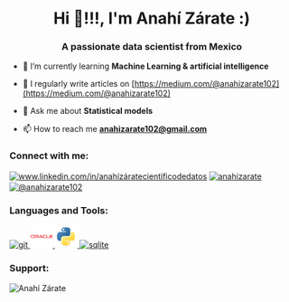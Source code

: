 <h1 align="center">Hi 👋!!!, I'm Anahí Zárate :)</h1>
<h3 align="center">A passionate data scientist from Mexico</h3>

- 🌱 I’m currently learning **Machine Learning & artificial intelligence**

- 📝 I regularly write articles on [https://medium.com/@anahizarate102](https://medium.com/@anahizarate102)

- 💬 Ask me about **Statistical models**

- 📫 How to reach me **anahizarate102@gmail.com**

<h3 align="left">Connect with me:</h3>
<p align="left">
<a href="https://linkedin.com/in/www.linkedin.com/in/anahízáratecientificodedatos" target="blank"><img align="center" src="https://raw.githubusercontent.com/rahuldkjain/github-profile-readme-generator/master/src/images/icons/Social/linked-in-alt.svg" alt="www.linkedin.com/in/anahízáratecientificodedatos" height="30" width="40" /></a>
<a href="https://kaggle.com/anahizarate" target="blank"><img align="center" src="https://raw.githubusercontent.com/rahuldkjain/github-profile-readme-generator/master/src/images/icons/Social/kaggle.svg" alt="anahizarate" height="30" width="40" /></a>
<a href="https://medium.com/@anahizarate102" target="blank"><img align="center" src="https://raw.githubusercontent.com/rahuldkjain/github-profile-readme-generator/master/src/images/icons/Social/medium.svg" alt="@anahizarate102" height="30" width="40" /></a>
</p>

<h3 align="left">Languages and Tools:</h3>
<p align="left"> <a href="https://git-scm.com/" target="_blank" rel="noreferrer"> <img src="https://www.vectorlogo.zone/logos/git-scm/git-scm-icon.svg" alt="git" width="40" height="40"/> </a> <a href="https://www.oracle.com/" target="_blank" rel="noreferrer"> <img src="https://raw.githubusercontent.com/devicons/devicon/master/icons/oracle/oracle-original.svg" alt="oracle" width="40" height="40"/> </a> <a href="https://www.python.org" target="_blank" rel="noreferrer"> <img src="https://raw.githubusercontent.com/devicons/devicon/master/icons/python/python-original.svg" alt="python" width="40" height="40"/> </a> <a href="https://www.sqlite.org/" target="_blank" rel="noreferrer"> <img src="https://www.vectorlogo.zone/logos/sqlite/sqlite-icon.svg" alt="sqlite" width="40" height="40"/> </a> </p>

<h3 align="left">Support:</h3>
<p><a href="https://www.buymeacoffee.com/Anahí Zárate"> <img align="left" src="https://cdn.buymeacoffee.com/buttons/v2/default-yellow.png" height="50" width="210" alt="Anahí Zárate" /></a></p><br><br>
